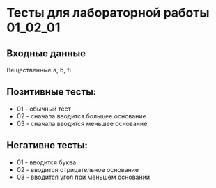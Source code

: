 # Тесты для лабораторной работы 01_02_01

## Входные данные
Вещественные a, b, fi

## Позитивные тесты:
- 01 - обычный тест
- 02 - сначала вводится большее основание
- 03 - сначала вводится меньшее основание

## Негативне тесты:
- 01 - вводится буква
- 02 - вводится отрицательное основание
- 03 - вводится угол при меньшем основании
